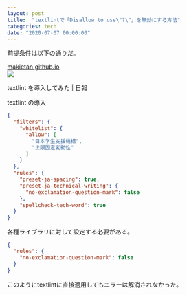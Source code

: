 ```yaml
---
layout: post
title:  "textlintで「Disallow to use\"?\"」を無効にする方法"
categories: tech
date: "2020-07-07 00:00:00"
---
```


前提条件は以下の通りだ。


<div class="card">
  <a href="https://makietan.github.io/tech/2020/07/05/report.html"></a>
  <div class="card__header">
    <a href="https://makietan.github.io/tech/2020/07/05/report.html">makietan.github.io</a>
  </div>
  <div class="card__image">
    <img src="https://makietan.github.io/assets/images/icon_144.png">
  </div>
  <div class="card__title">
    <p>textlint を導入してみた | 日報</p>
  </div>
  <div class="card__description">
    <p>textlint の導入</p>
  </div>
</div>


```json
{
  "filters": {
    "whitelist": {
      "allow": [
        "日本学生支援機構",
        "上限固定変動性"
      ]
    }
  },
  "rules": {
    "preset-ja-spacing": true,
    "preset-ja-technical-writing": {
      "no-exclamation-question-mark": false
    },
    "spellcheck-tech-word": true
  }
}
```

各種ライブラリに対して設定する必要がある。

```json
{
  "rules": {
    "no-exclamation-question-mark": false
  }
}
```

このようにtextlintに直接適用してもエラーは解消されなかった。
